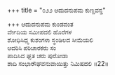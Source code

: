 +++
title = "೦೨೨ ಆದುದನುಪಮ ಕುಣ್ಡವನ್ತ"

+++
ಆದುದನುಪಮ ಕುಂಡವಂತ  
ರ್ವೇದಿಯ ಸಮೀಪದಲಿ ಹೊರೆಗಳ   
ಶೋಧಿಸಿಧ್ಮ ಕುಶಂಗಳಾ ಸ್ಥಂಡಿಲದ ಸೀಮೆಯಲಿ  
ಆದರಿಸಿ ಪರಿಚಾರಕರು ಸಂ   
ಪಾದಿಸಿದ ಘೃತ ಚರು ಪುರೋಡಾ  
ಶಾದಿ ಸಂಭಾರೌಘವನುವಾಯಿತ್ತು ನಿಮಿಷದಲಿ     ॥22॥
